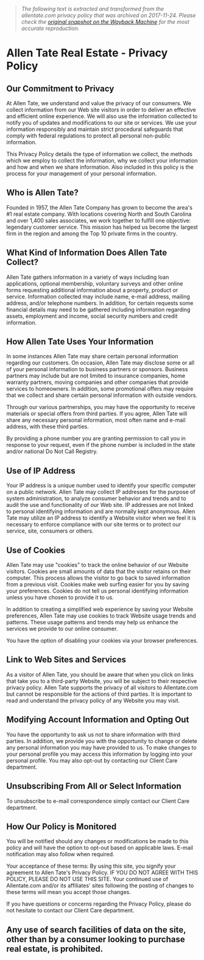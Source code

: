 > *The following text is extracted and transformed from the allentate.com privacy policy that was archived on 2017-11-24. Please check the [original snapshot on the Wayback Machine](https://web.archive.org/web/20171124204855id_/http%3A//www.allentate.com/DesktopDefault.aspx%3Fpageid%3D36%26pagealias%3DPrivacyPolicy) for the most accurate reproduction.*

# Allen Tate Real Estate - Privacy Policy

## Our Commitment to Privacy

At Allen Tate, we understand and value the privacy of our consumers. We collect information from our Web site visitors in order to deliver an effective and efficient online experience. We will also use the information collected to notify you of updates and modifications to our site or services. We use your information responsibly and maintain strict procedural safeguards that comply with federal regulations to protect all personal non-public information.

This Privacy Policy details the type of information we collect, the methods which we employ to collect the information, why we collect your information and how and when we share information. Also included in this policy is the process for your management of your personal information.

## Who is Allen Tate?

Founded in 1957, the Allen Tate Company has grown to become the area's #1 real estate company. With locations covering North and South Carolina and over 1,400 sales associates, we work together to fulfill one objective: legendary customer service. This mission has helped us become the largest firm in the region and among the Top 10 private firms in the country.

## What Kind of Information Does Allen Tate Collect?

Allen Tate gathers information in a variety of ways including loan applications, optional membership, voluntary surveys and other online forms requesting additional information about a property, product or service. Information collected may include name, e-mail address, mailing address, and/or telephone numbers. In addition, for certain requests some financial details may need to be gathered including information regarding assets, employment and income, social security numbers and credit information.

## How Allen Tate Uses Your Information

In some instances Allen Tate may share certain personal information regarding our customers. On occasion, Allen Tate may disclose some or all of your personal information to business partners or sponsors. Business partners may include but are not limited to insurance companies, home warranty partners, moving companies and other companies that provide services to homeowners. In addition, some promotional offers may require that we collect and share certain personal information with outside vendors.

Through our various partnerships, you may have the opportunity to receive materials or special offers from third parties. If you agree, Allen Tate will share any necessary personal information, most often name and e-mail address, with these third parties. 

By providing a phone number you are granting permission to call you in response to your request, even if the phone number is included in the state and/or national Do Not Call Registry.

## Use of IP Address

Your IP address is a unique number used to identify your specific computer on a public network. Allen Tate may collect IP addresses for the purpose of system administration, to analyze consumer behavior and trends and to audit the use and functionality of our Web site. IP addresses are not linked to personal identifying information and are normally kept anonymous. Allen Tate may utilize an IP address to identify a Website visitor when we feel it is necessary to enforce compliance with our site terms or to protect our service, site, consumers or others.

## Use of Cookies

Allen Tate may use "cookies" to track the online behavior of our Website visitors. Cookies are small amounts of data that the visitor retains on their computer. This process allows the visitor to go back to saved information from a previous visit. Cookies make web surfing easier for you by saving your preferences. Cookies do not tell us personal identifying information unless you have chosen to provide it to us.

In addition to creating a simplified web experience by saving your Website preferences, Allen Tate may use cookies to track Website usage trends and patterns. These usage patterns and trends may help us enhance the services we provide to our online consumer.

You have the option of disabling your cookies via your browser preferences.

## Link to Web Sites and Services

As a visitor of Allen Tate, you should be aware that when you click on links that take you to a third-party Website, you will be subject to their respective privacy policy. Allen Tate supports the privacy of all visitors to Allentate.com but cannot be responsible for the actions of third parties. It is important to read and understand the privacy policy of any Website you may visit.

## Modifying Account Information and Opting Out

You have the opportunity to ask us not to share information with third parties. In addition, we provide you with the opportunity to change or delete any personal information you may have provided to us. To make changes to your personal profile you may access this information by logging into your personal profile. You may also opt-out by contacting our Client Care department.

## Unsubscribing From All or Select Information

To unsubscribe to e-mail correspondence simply contact our Client Care department.

## How Our Policy is Monitored

You will be notified should any changes or modifications be made to this policy and will have the option to opt-out based on applicable laws. E-mail notification may also follow when required.

Your acceptance of these terms: By using this site, you signify your agreement to Allen Tate's Privacy Policy. IF YOU DO NOT AGREE WITH THIS POLICY, PLEASE DO NOT USE THIS SITE. Your continued use of Allentate.com and/or its affiliates' sites following the posting of changes to these terms will mean you accept those changes.

If you have questions or concerns regarding the Privacy Policy, please do not hesitate to contact our Client Care department.

## Any use of search facilities of data on the site, other than by a consumer looking to purchase real estate, is prohibited.

